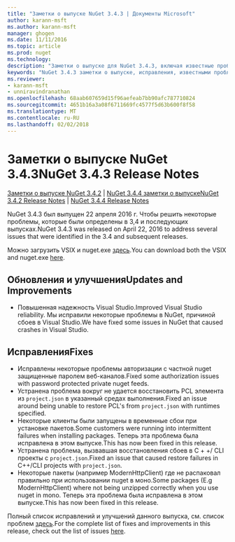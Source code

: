 ```yaml
---
title: "Заметки о выпуске NuGet 3.4.3 | Документы Microsoft"
author: karann-msft
ms.author: karann-msft
manager: ghogen
ms.date: 11/11/2016
ms.topic: article
ms.prod: nuget
ms.technology: 
description: "Заметки о выпуске для NuGet 3.4.3, включая известные проблемы, исправленные ошибки, добавленные функции и DCR."
keywords: "NuGet 3.4.3 заметки о выпуске, исправления, известными проблемами, добавлены функции, DCR"
ms.reviewer:
- karann-msft
- unniravindranathan
ms.openlocfilehash: 68aab607659d15f96aefeab7bb90afc787710824
ms.sourcegitcommit: 4651b16a3a08f6711669fc4577f5d63b600f8f58
ms.translationtype: MT
ms.contentlocale: ru-RU
ms.lasthandoff: 02/02/2018
---
```

# <a name="nuget-343-release-notes"></a><span data-ttu-id="bd2e5-104">Заметки о выпуске NuGet 3.4.3</span><span class="sxs-lookup"><span data-stu-id="bd2e5-104">NuGet 3.4.3 Release Notes</span></span>

<span data-ttu-id="bd2e5-105">[Заметки о выпуске NuGet 3.4.2](../release-notes/nuget-3.4.2.md) | [NuGet 3.4.4 заметки о выпуске](../release-notes/nuget-3.4.4.md)</span><span class="sxs-lookup"><span data-stu-id="bd2e5-105">[NuGet 3.4.2 Release Notes](../release-notes/nuget-3.4.2.md) | [NuGet 3.4.4 Release Notes](../release-notes/nuget-3.4.4.md)</span></span>

<span data-ttu-id="bd2e5-106">NuGet 3.4.3 был выпущен 22 апреля 2016 г. Чтобы решить некоторые проблемы, которые были определены в 3,4 и последующих выпусках.</span><span class="sxs-lookup"><span data-stu-id="bd2e5-106">NuGet 3.4.3 was released on April 22, 2016 to address several issues that were identified in the 3.4 and subsequent releases.</span></span>

<span data-ttu-id="bd2e5-107">Можно загрузить VSIX и nuget.exe [здесь](https://dist.nuget.org/index.html).</span><span class="sxs-lookup"><span data-stu-id="bd2e5-107">You can download both the VSIX and nuget.exe [here](https://dist.nuget.org/index.html).</span></span>

## <a name="updates-and-improvements"></a><span data-ttu-id="bd2e5-108">Обновления и улучшения</span><span class="sxs-lookup"><span data-stu-id="bd2e5-108">Updates and Improvements</span></span>

* <span data-ttu-id="bd2e5-109">Повышенная надежность Visual Studio.</span><span class="sxs-lookup"><span data-stu-id="bd2e5-109">Improved Visual Studio reliability.</span></span> <span data-ttu-id="bd2e5-110">Мы исправили некоторые проблемы в NuGet, причиной сбоев в Visual Studio.</span><span class="sxs-lookup"><span data-stu-id="bd2e5-110">We have fixed some issues in NuGet that caused crashes in Visual Studio.</span></span>

## <a name="fixes"></a><span data-ttu-id="bd2e5-111">Исправления</span><span class="sxs-lookup"><span data-stu-id="bd2e5-111">Fixes</span></span>

* <span data-ttu-id="bd2e5-112">Исправлены некоторые проблемы авторизации с частной nuget защищенные паролем веб-каналов.</span><span class="sxs-lookup"><span data-stu-id="bd2e5-112">Fixed some authorization issues with password protected private nuget feeds.</span></span>
* <span data-ttu-id="bd2e5-113">Устранена проблема вокруг не удается восстановить PCL элемента из `project.json` в указанный средах выполнения.</span><span class="sxs-lookup"><span data-stu-id="bd2e5-113">Fixed an issue around being unable to restore PCL's from `project.json` with runtimes specified.</span></span>
* <span data-ttu-id="bd2e5-114">Некоторые клиенты были запущены в временные сбои при установке пакетов.</span><span class="sxs-lookup"><span data-stu-id="bd2e5-114">Some customers were running into intermittent failures when installing packages.</span></span> <span data-ttu-id="bd2e5-115">Теперь эта проблема была исправлена в этом выпуске.</span><span class="sxs-lookup"><span data-stu-id="bd2e5-115">This has now been fixed in this release.</span></span>
* <span data-ttu-id="bd2e5-116">Устранена проблема, вызвавшая восстановления сбоев в C + +/ CLI проекты с `project.json`.</span><span class="sxs-lookup"><span data-stu-id="bd2e5-116">Fixed an issue that caused restore failures in C++/CLI projects with `project.json`.</span></span>
* <span data-ttu-id="bd2e5-117">Некоторые пакеты (например ModernHttpClient) где не распаковал правильно при использовании nuget в моно.</span><span class="sxs-lookup"><span data-stu-id="bd2e5-117">Some packages (E.g ModernHttpClient) where not being unzipped correctly when you use nuget in mono.</span></span> <span data-ttu-id="bd2e5-118">Теперь эта проблема была исправлена в этом выпуске.</span><span class="sxs-lookup"><span data-stu-id="bd2e5-118">This has now been fixed in this release.</span></span>

<span data-ttu-id="bd2e5-119">Полный список исправлений и улучшений данного выпуска, см. список проблем [здесь](https://github.com/NuGet/Home/issues?q=is%3Aissue+milestone%3A3.4.3+is%3Aclosed).</span><span class="sxs-lookup"><span data-stu-id="bd2e5-119">For the complete list of fixes and improvements in this release, check out the list of issues [here](https://github.com/NuGet/Home/issues?q=is%3Aissue+milestone%3A3.4.3+is%3Aclosed).</span></span>